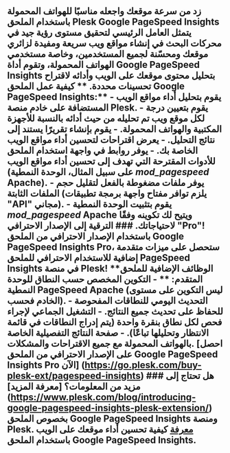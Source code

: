 ## زد من سرعة موقعك واجعله مناسبًا للهواتف المحمولة باستخدام الملحق Plesk Google PageSpeed Insights يتمثل العامل الرئيسي لتحقيق مستوى رؤية جيد في محركات البحث في إنشاء مواقع ويب سريعة ومفيدة لزائري موقعك ومحسّنة لجميع المستخدمين، وخاصة مستخدمي الهواتف المحمولة، وتقوم أداة Google PageSpeed Insights بتحليل محتوى موقعك على الويب وأدائه لاقتراح تحسينات محددة. ** كيفية عمل الملحق Google PageSpeed Insights:** - يقوم بتحليل أداء مواقع الويب المستضافة على خادم منصة Plesk. - يقوم بتعيين درجة لكل موقع ويب تم تحليله من حيث أدائه بالنسبة للأجهزة المكتبية والهواتف المحمولة.  - يقوم بإنشاء تقريرًا يستند إلى نتائج التحليل. - يعرض اقتراحات لتحسين أداء مواقع الويب الخاصة بك. - يوفر روابط في واجهة استخدام الملحق للأدوات المقترحة التي تهدف إلى تحسين أداء مواقع الويب (على سبيل المثال، الوحدة النمطية *mod_pagespeed* Apache). - يوفر ملفات مضغوطة بالفعل لتقليل حجم الملفات الثابتة (يلزم توافر مفتاح واجهة برمجة تطبيقات "API" مجاني). - يقوم بتثبيت الوحدة النمطية *mod_pagespeed* Apache ويتيح لك تكوينه وفقًا لاحتياجاتك. ### الترقية إلى الإصدار الاحترافي "Pro"! باستخدام الإصدار الاحترافي من الملحق **Google PageSpeed Insights Pro**، ستحصل على ميزات متقدمة إضافية للاستخدام الاحترافي للملحق PageSpeed Insights في منصة Plesk! **الوظائف الإضافية للملحق المتقدم: ** - التكوين المخصص حسب النطاق للوحدة النمطية PageSpeed Apache (ليس التكوين على مستوى الخادم فحسب). - التحديث اليومي للنطاقات المفحوصة للحفاظ على تحديث جميع النتائج. - التشغيل الجماعي لإجراء فحص لكل نطاق بنقرة واحدة (يتم إدراج النطاقات في قائمة الانتظار وتحليلها تباعًا). - صفحة النتائج التفصيلية الخاصة بالهواتف المحمولة مع جميع الاقتراحات والمشكلات. [احصل على الإصدار الاحترافي من الملحق Google PageSpeed Insights Pro الآن] (https://go.plesk.com/buy-plesk-ext/pagespeed-insights) ### هل تحتاج إلى مزيد من المعلومات؟ [معرفة المزيد] (https://www.plesk.com/blog/introducing-google-pagespeed-insights-plesk-extension/) بخصوص الملحق Google PageSpeed Insights ومنصة Plesk. [معرفة](https://www.plesk.com/product-technology/google-pagespeed-insights-optimize-your-site) كيفية تحسين أداء موقعك على الويب باستخدام الملحق Google PageSpeed Insights.